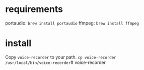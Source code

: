 # requirements 
portaudio: `brew install portaudio`
ffmpeg: `brew install ffmpeg`

# install
Copy `voice-recorder` to your path.
`cp voice-recorder /usr/local/bin/voice-recorder`# voice-recorder
